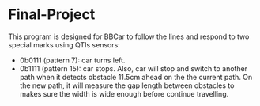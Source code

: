 # Final-Project
This program is designed for BBCar to follow the lines and respond to two special marks using QTIs sensors:
- 0b0111 (pattern 7): car turns left.
- 0b1111 (pattern 15): car stops.
Also, car will stop and switch to another path when it detects obstacle 11.5cm ahead on the the current path. 
On the new path, it will measure the gap length between obstacles to makes sure the width is wide enough before continue
travelling.
